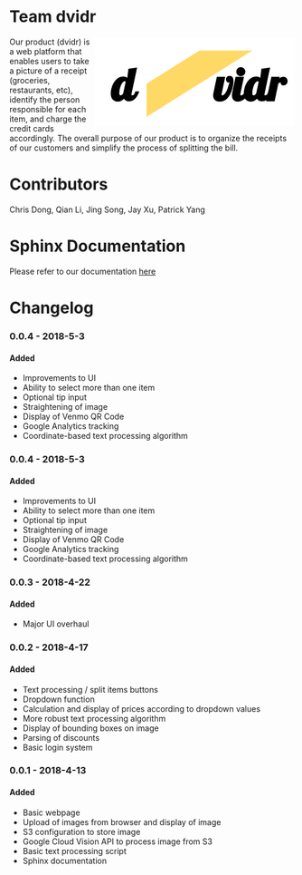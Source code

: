 # Team dvidr 
<img align = "right" src = "code/static/img/logo.png">

Our product (dvidr) is a web platform that enables users to take a picture of a receipt (groceries, restaurants, etc), identify the person responsible for each item, and charge the credit cards accordingly. The overall purpose of our product is to organize the receipts of our customers and simplify the process of splitting the bill.

# Contributors

Chris Dong, Qian Li, Jing Song, Jay Xu, Patrick Yang

# Sphinx Documentation

Please refer to our documentation [here](https://msds698.github.io/group-assignment-2-dvidr/)

# Changelog

### 0.0.4 - 2018-5-3
#### Added
- Improvements to UI
- Ability to select more than one item
- Optional tip input
- Straightening of image
- Display of Venmo QR Code
- Google Analytics tracking
- Coordinate-based text processing algorithm

### 0.0.4 - 2018-5-3
#### Added
- Improvements to UI
- Ability to select more than one item
- Optional tip input
- Straightening of image
- Display of Venmo QR Code
- Google Analytics tracking
- Coordinate-based text processing algorithm

### 0.0.3 - 2018-4-22
#### Added
- Major UI overhaul

### 0.0.2 - 2018-4-17
#### Added
- Text processing / split items buttons
- Dropdown function
- Calculation and display of prices according to dropdown values
- More robust text processing algorithm
- Display of bounding boxes on image
- Parsing of discounts
- Basic login system

### 0.0.1 - 2018-4-13
#### Added
- Basic webpage
- Upload of images from browser and display of image
- S3 configuration to store image
- Google Cloud Vision API to process image from S3
- Basic text processing script 
- Sphinx documentation